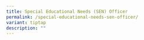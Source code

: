 ```yaml
---
title: Special Educational Needs (SEN) Officer
permalink: /special-educational-needs-sen-officer/
variant: tiptap
description: ""
---
```


